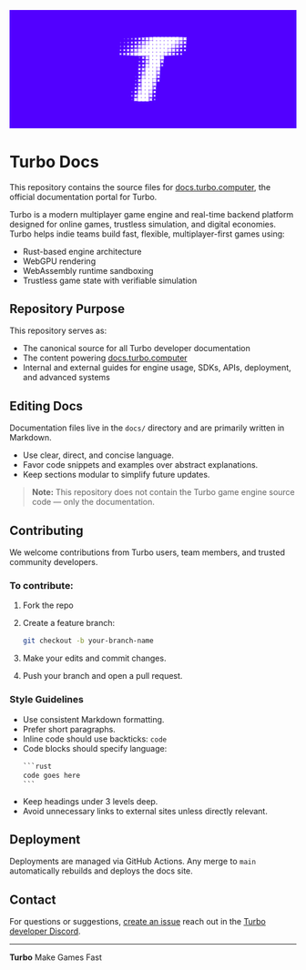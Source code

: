 ![logo](./banner.png)


# Turbo Docs

This repository contains the source files for [docs.turbo.computer](https://docs.turbo.computer), the official documentation portal for Turbo.

Turbo is a modern multiplayer game engine and real-time backend platform designed for online games, trustless simulation, and digital economies. Turbo helps indie teams build fast, flexible, multiplayer-first games using:

* Rust-based engine architecture
* WebGPU rendering
* WebAssembly runtime sandboxing
* Trustless game state with verifiable simulation

## Repository Purpose

This repository serves as:

* The canonical source for all Turbo developer documentation
* The content powering [docs.turbo.computer](https://docs.turbo.computer)
* Internal and external guides for engine usage, SDKs, APIs, deployment, and advanced systems

## Editing Docs

Documentation files live in the `docs/` directory and are primarily written in Markdown.

* Use clear, direct, and concise language.
* Favor code snippets and examples over abstract explanations.
* Keep sections modular to simplify future updates.

> **Note:** This repository does not contain the Turbo game engine source code — only the documentation.

## Contributing

We welcome contributions from Turbo users, team members, and trusted community developers.

### To contribute:

1. Fork the repo
2. Create a feature branch:

   ```bash
   git checkout -b your-branch-name
   ```
3. Make your edits and commit changes.
4. Push your branch and open a pull request.

### Style Guidelines

* Use consistent Markdown formatting.
* Prefer short paragraphs.
* Inline code should use backticks: `code`
* Code blocks should specify language:
  ````
  ```rust
  code goes here
  ```
  ````
* Keep headings under 3 levels deep.
* Avoid unnecessary links to external sites unless directly relevant.

## Deployment

Deployments are managed via GitHub Actions. Any merge to `main` automatically rebuilds and deploys the docs site.

## Contact

For questions or suggestions, [create an issue](https://github.com/super-turbo-society/turbo-docs/issues) reach out in the [Turbo developer Discord](https://discord.gg/makegamesfast).

---

**Turbo**
Make Games Fast
